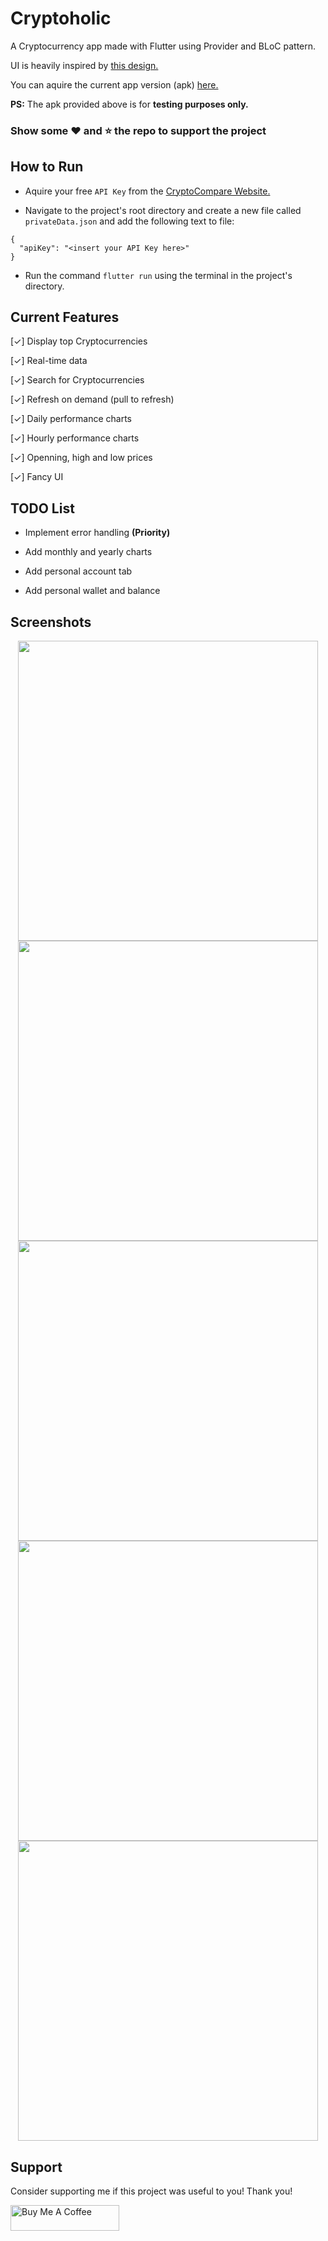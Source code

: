 # Cryptoholic

A Cryptocurrency app made with Flutter using Provider and BLoC pattern.

UI is heavily inspired by <a href="https://dribbble.com/shots/5592695-Cryptocurrency-App-Ui/attachments/1209351">this design.</a>

You can aquire the current app version (apk) <a href="https://github.com/KarimElghamry/cryptoholic/releases/tag/v0.5-beta">here.</a>

<b>PS:</b> The apk provided above is for <b>testing purposes only.</b> 

### Show some :heart: and :star: the repo to support the project

## How to Run
- Aquire your free `API Key` from the <a href="https://min-api.cryptocompare.com/">CryptoCompare Website.<a>

- Navigate to the project's root directory and create a new file called `privateData.json` and add the following text to file:
```
{
  "apiKey": "<insert your API Key here>"
}
```

- Run the command `flutter run` using the terminal in the project's directory.

## Current Features

[✓] Display top Cryptocurrencies

[✓] Real-time data

[✓] Search for Cryptocurrencies

[✓] Refresh on demand (pull to refresh)

[✓] Daily performance charts

[✓] Hourly performance charts

[✓] Openning, high and low prices

[✓] Fancy UI


## TODO List

- Implement error handling <b>(Priority)</b>

- Add monthly and yearly charts

- Add personal account tab

- Add personal wallet and balance


## Screenshots

<p align="center"><img height="480px" src="screenshots/C1.png"> <img height="480px" src="screenshots/C2.png"> <img height="480px" src="screenshots/C5.png"> <img height="480px" src="screenshots/C3.png"> <img height="480px" src="screenshots/C4.png"></p>
  
  
## Support

Consider supporting me if this project was useful to you! Thank you!

<a href="https://www.buymeacoffee.com/karimelghamry" target="_blank"><img src="https://cdn.buymeacoffee.com/buttons/default-orange.png" alt="Buy Me A Coffee" height="41" width="174"></a>
